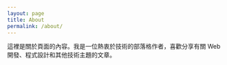 ```yaml
---
layout: page
title: About
permalink: /about/
---
```


這裡是關於頁面的內容。我是一位熱衷於技術的部落格作者，喜歡分享有關 Web 開發、程式設計和其他技術主題的文章。

